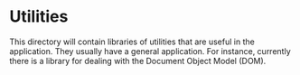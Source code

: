 # Utilities

This directory will contain libraries of utilities that are useful in the application. They usually have a general application.
For instance, currently there is a library for dealing with the Document Object Model (DOM).
